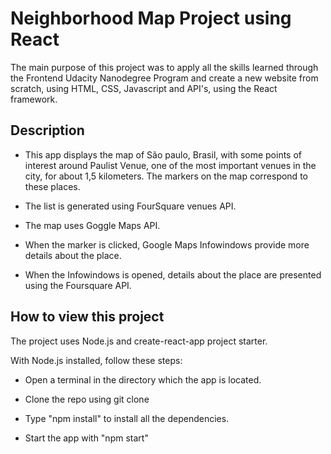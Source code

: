 # Neighborhood Map Project using React

The main purpose of this project was to apply all the skills learned through the Frontend Udacity Nanodegree Program and create a new website from scratch, using HTML, CSS, Javascript and API's, using the React framework.

## Description

- This app displays the map of São paulo, Brasil, with some points of interest around Paulist Venue, one of the most important venues in the city, for about 1,5 kilometers. The markers on the map correspond to these places.

- The list is generated using FourSquare venues API.

- The map uses Goggle Maps API.

- When the marker is clicked, Google Maps Infowindows provide more details about the place.

- When the Infowindows is opened, details about the place are presented using the Foursquare API.

## How to view this project

The project uses Node.js and create-react-app project starter.

With Node.js installed, follow these steps:

- Open a terminal in the directory which the app is located.

- Clone the repo using git clone

- Type "npm install" to install all the dependencies.

- Start the app with "npm start"
